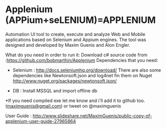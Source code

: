 Applenium (APPium+seLENIUM)=APPLENIUM
=========

Automation UI tool  to create, execute and analyze Web and Mobile applications based on Selenium and Appium engines.
The tool was designed and developed by Maxim Guenis and Alon Engler.


What do you need in order to run it:
Download c# source code from :https://github.com/bobmarthin/Applenium
Dependencies that  you need:
- Selenium : http://docs.seleniumhq.org/download/
There are also some dependencies like Newtonsoft.json and log4net fin them on Nuget
http://www.nuget.org/packages/newtonsoft.json/

- DB : Install MSSQL and import offline db

*If you need compiled exe let me know and i'll add it to github too.(maximguenis@gmail.com) or tweet on @maximguenis

User Guide : http://www.slideshare.net/MaximGuenis/public-copy-of-applenium-user-guide-27965864

